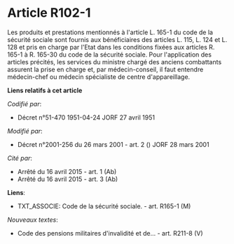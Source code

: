 # Article R102-1

Les produits et prestations mentionnés à l'article L. 165-1 du code de la sécurité sociale sont fournis aux bénéficiaires des
articles L. 115, L. 124 et L. 128 et pris en charge par l'Etat dans les conditions fixées aux articles R. 165-1 à R. 165-30
du code de la sécurité sociale. Pour l'application des articles précités, les services du ministre chargé des anciens
combattants assurent la prise en charge et, par médecin-conseil, il faut entendre médecin-chef ou médecin spécialiste de
centre d'appareillage.

**Liens relatifs à cet article**

_Codifié par_:

  - Décret n°51-470 1951-04-24 JORF 27 avril 1951

_Modifié par_:

  - Décret n°2001-256 du 26 mars 2001 - art. 2 () JORF 28 mars 2001

_Cité par_:

  - Arrêté du 16 avril 2015 - art. 1 (Ab)
  - Arrêté du 16 avril 2015 - art. 3 (Ab)

**Liens**:

  - TXT_ASSOCIE: Code de la sécurité sociale. - art. R165-1 (M)

_Nouveaux textes_:

  - Code des pensions militaires d'invalidité et de... - art. R211-8 (V)
